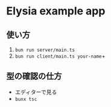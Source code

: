 # Elysia example app

## 使い方

1. `bun run server/main.ts`
2. `bun run client/main.ts your-name`+

## 型の確認の仕方

- エディターで見る
- `bunx tsc`
